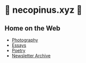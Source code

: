 # <span aria-hidden="true">🌱</span> necopinus.xyz <span aria-hidden="true">🌱</span>

## Home on the Web

* [Photography](photography.md)
* [Essays](essays.md)
* [Poetry](poetry.md)
* [Newsletter Archive](newsletters.md)
